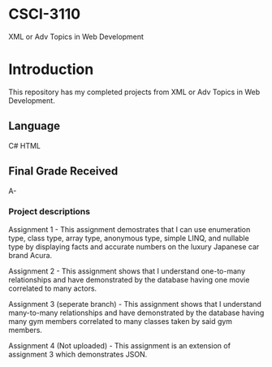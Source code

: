 # CSCI-3110
XML or Adv Topics in Web Development

# Introduction
  This repository has my completed projects from XML or Adv Topics in Web Development.
  
## Language
  C#
  HTML
  
## Final Grade Received
  A-

### Project descriptions
Assignment 1 - This assignment demostrates that I can use enumeration type, class type, array type, anonymous type, simple LINQ, and nullable type by displaying facts and accurate numbers on the luxury Japanese car brand Acura.

Assignment 2 - This assignment shows that I understand one-to-many relationships and have demonstrated by the database having one movie correlated to many actors.

Assignment 3 (seperate branch) - This assignment shows that I understand many-to-many relationships and have demonstrated by the database having many gym members correlated to many classes taken by said gym members.

Assignment 4 (Not uploaded) - This assignment is an extension of assignment 3 which demonstrates JSON.

